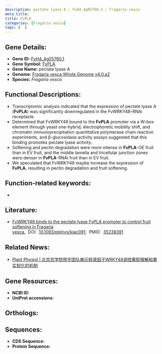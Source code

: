 ```yaml
---
description: pectate lyase A ; FvH4_4g05760.1 ; Fragaria vesca
meta_title:
title: FvPLA
categories: [Fragaria vesca]
tags: [  ]
---
```


## Gene Details:
- **Gene ID:** [FvH4_4g05760.1]()
- **Gene Symbol:** <u>FvPLA</u>
- **Gene Name:** pectate lyase A
- **Genome:** [Fragaria vesca Whole Genome v4.0.a2](https://www.rosaceae.org)
- **Species:** *Fragaria vesca*

## Functional Descriptions:
   - Transcriptomic analysis indicated that the expression of pectate lyase A (**FvPLA**) was significantly downregulated in the FvWRKY48-RNAi receptacle.
   - Determined that FvWRKY48 bound to the **FvPLA** promoter via a W-box element through yeast one-hybrid, electrophoretic mobility shift, and chromatin immunoprecipitation quantitative polymerase chain reaction experiments, and β-glucosidase activity assays suggested that this binding promotes pectate lyase activity.
   - Softening and pectin degradation were more intense in **FvPLA**-OE fruit than in EV fruit, and the middle lamella and tricellular junction zones were denser in **FvPLA**-RNAi fruit than in EV fruit.
   - We speculated that FvWRKY48 maybe increase the expression of **FvPLA**, resulting in pectin degradation and fruit softening.

## Function-related keywords:
   - [](/tags//)

## Literature:
   - [FvWRKY48 binds to the pectate lyase FvPLA promoter to control fruit softening in Fragaria vesca.](https://www.doi.org/10.1093/plphys/kiac091)&nbsp;&nbsp;DOI:&nbsp;&nbsp;[10.1093/plphys/kiac091](https://www.doi.org/10.1093/plphys/kiac091);&nbsp;&nbsp;PMID:&nbsp;&nbsp;[35238391](https://pubmed.ncbi.nlm.nih.gov/35238391/)

## Related News:
   - [Plant Physiol | 北京农学院邢宇团队揭示转录因子WRKY48调控果胶降解和果实软化的机制](https://mp.weixin.qq.com/s?__biz=MzU3ODY3MDM0NA==&mid=2247517013&idx=3&sn=4fb5b4c5f6ec977df222b350006992b3&chksm=fd731932ca04902417aca4a891c7c498e120504e26b06f1898fbf0a7dc809ec59611b9ec9bf0&scene=27#wechat_redirect)

## Gene Resources:
- **NCBI ID:**  [](https://www.ncbi.nlm.nih.gov/search/all/?term=)
- **UniProt accessions:**  [](https://www.uniprot.org/uniprotkb//entry)

## Orthologs:

## Sequences:
- **CDS Sequence:**
- **Protein Sequence:**
